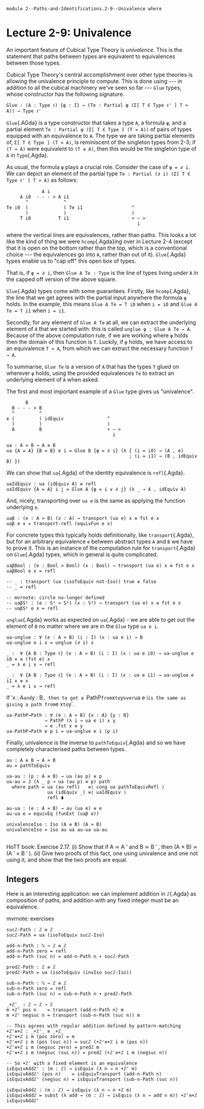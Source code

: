 ```
module 2--Paths-and-Identifications.2-9--Univalence where
```

# Lecture 2-9: Univalence

<!--
```
open import Library.Prelude
open import 1--Type-Theory.1-2--Inductive-Types
open import 1--Type-Theory.1-3--Propositions-as-Types
open import 2--Paths-and-Identifications.2-1--Paths
open import 2--Paths-and-Identifications.2-2--Isomorphisms-and-Path-Algebra
open import 2--Paths-and-Identifications.2-3--Transport-and-J
open import 2--Paths-and-Identifications.2-4--Composition-and-Filling
open import 2--Paths-and-Identifications.2-5--Transport
open import 2--Paths-and-Identifications.2-6--Propositions
open import 2--Paths-and-Identifications.2-7--Sets
open import 2--Paths-and-Identifications.2-8--Equivalences
open import Library.Univalence

private
  variable
    ℓ ℓ' ℓ'' : Level
    A B C : Type ℓ
```
-->

An important feature of Cubical Type Theory is *univalence*. This is
the statement that paths between types are equivalent to equivalences
between those types.

Cubical Type Theory's central accomplishment over other type theories
is allowing the univalence principle to compute. This is done using ---
in addition to all the cubical machinery we've seen so far --- `Glue`
types, whose constructor has the following signature.

`Glue : (A : Type ℓ) {φ : I}
       → (Te : Partial φ (Σ[ T ∈ Type ℓ' ] T ≃ A))
       → Type ℓ'`

`Glue`{.AGda} is a type constructor that takes a type `A`, a formula
`φ`, and a partial element `Te : Partial φ (Σ[ T ∈ Type ] (T ≃ A))` of
pairs of types equipped with an equivalence to `A`. The type we are
taking partial elements of, `Σ[ T ∈ Type ] (T ≃ A)`, is reminiscent of
the singleton types from 2-3; if `(T ≃ A)` were equivalent to `(T ≡
A)`, then this would be the singleton type of `A` in `Type`{.Agda}.

As usual, the formula `φ` plays a crucial role. Consider the case of
`φ = ∂ i`. We can depict an element of the partial type
`Te : Partial (∂ i) (Σ[ T ∈ Type ℓ' ] T ≃ A)` as follows:

                 A i
         A i0  - - - > A i1
           ^             ^
    Te i0  (             ( Te i1                  ^
           )             )                        )
         T i0          T i1                       ∙ — >
                                                    i

where the vertical lines are equivalences, rather than paths. This
looks a lot like the kind of thing we were `hcomp`{.Agda}ing over in Lecture 2-4
(except that it is open on the bottom rather than the top, which is a
conventional choice --- the equivalences go into `A`, rather than out
of it). `Glue`{.Agda} types enable us to "cap off" this open box of types.

That is, if `φ = ∂ i`, then `Glue A Te : Type` is the line of types
living *under* `A` in the capped off version of the above square.

`Glue`{.Agda} types come with some guarantees. Firstly, like `hcomp`{.Agda}, the
line that we get agrees with the partial input anywhere the formula
`φ` holds. In the example, this means `Glue A Te = T i0` when `i = i0`
and `Glue A Te = T i1` when `i = i1`.

Secondly, for any element of `Glue A Te` at all, we can extract the
underlying element of `A` that we started with: this is called
`unglue φ : Glue A Te → A`. Because of the above computation rule, if we
are working where `φ` holds then the domain of this function is `T`.
Luckily, if `φ` holds, we have access to an equivalence `T ≃ A`, from
which we can extract the necessary function `T → A`.

To summarise, `Glue Te` is a version of `A` that has the types `T`
glued on wherever `φ` holds, using the provided equivalences `Te` to
extract an underlying element of `A` when asked.

The first and most important example of a `Glue` type gives us
"univalence".

           B
      B - - - > B
      ^         ^
    e (         ( idEquiv                ^
      )         )                        )
      A         B                        ∙ — >
                                           i

```
ua : A ≃ B → A ≡ B
ua {A = A} {B = B} e i = Glue B {φ = ∂ i} (λ { (i = i0) → (A , e)
                                             ; (i = i1) → (B , idEquiv B) })
```

We can show that `ua`{.Agda} of the identity equivalence is `refl`{.Agda}.
```
uaIdEquiv : ua (idEquiv A) ≡ refl
uaIdEquiv {A = A} i j = Glue A {φ = i ∨ ∂ j} (λ _ → A , idEquiv A)
```

And, nicely, transporting over `ua e` is the same as applying the
function underlying `e`.

```
uaβ : (e : A ≃ B) (x : A) → transport (ua e) x ≡ fst e x
uaβ e x = transport-refl (equivFun e x)
```

For concrete types this typically holds definitionally, like
`transport`{.Agda}, but for an arbitrary equivalence `e` between
abstract types `A` and `B` we have to prove it. This is an instance of
the computation rule for `transport`{.Agda} on `Glue`{.Agda} types,
which in general is quite complicated.

```
uaβBool : (e : Bool ≃ Bool) (x : Bool) → transport (ua e) x ≡ fst e x
uaβBool e x = refl

-- _ : transport (ua (isoToEquiv not-Iso)) true ≡ false
-- _ = refl

-- mvrnote: circle no-longer defined
-- uaβS¹ : (e : S¹ ≃ S¹) (x : S¹) → transport (ua e) x ≡ fst e x
-- uaβS¹ e x = refl
```

`unglue`{.Agda} works as expected on `ua`{.Agda} - we are able to get
out the element of `B` no matter where we are in the `Glue` type `ua e
i`.

```
ua-unglue : ∀ (e : A ≃ B) (i : I) (x : ua e i) → B
ua-unglue e i x = unglue (∂ i) x

_ :  ∀ {A B : Type ℓ} (e : A ≃ B) (i : I) (x : ua e i0) → ua-unglue e i0 x ≡ (fst e) x
_ = λ e i x → refl

_ :  ∀ {A B : Type ℓ} (e : A ≃ B) (i : I) (x : ua e i1) → ua-unglue e i1 x ≡ x
_ = λ e i x → refl
```

If ‵x : A` and `y : B`, then to get a `PathP` from `x` to `y` over `ua
e i` is the same as giving a path from `e x` to `y`.

```
ua-PathP→Path : ∀ (e : A ≃ B) {x : A} {y : B}
              → PathP (λ i → ua e i) x y
              → e .fst x ≡ y
ua-PathP→Path e p i = ua-unglue e i (p i)
```

Finally, univalence is the inverse to `pathToEquiv`{.Agda} and so we
have completely characterised paths between types.

```
au : A ≡ B → A ≃ B
au = pathToEquiv

ua-au : (p : A ≡ B) → ua (au p) ≡ p
ua-au = J (λ _ p → ua (au p) ≡ p) path
  where path = ua (au refl)   ≡⟨ cong ua pathToEquivRefl ⟩
               ua (idEquiv _) ≡⟨ uaIdEquiv ⟩
               refl ∎

au-ua : (e : A ≃ B) → au (ua e) ≡ e
au-ua e = equivEq (funExt (uaβ e))

univalenceIso : Iso (A ≡ B) (A ≃ B)
univalenceIso = iso au ua au-ua ua-au
```

##

HoTT book:
Exercise 2.17.
(i) Show that if A ≃ A
′ and B ≃ B
′
, then (A × B) ≃ (A
′ × B
′
).
(ii) Give two proofs of this fact, one using univalence and one not using it, and show that the
two proofs are equal.

## Integers

Here is an interesting application: we can implement addition in
`ℤ`{.Agda} as composition of paths, and addition with any fixed
integer must be an equivalence.

mvrnote: exercises
```
sucℤ-Path : ℤ ≡ ℤ
sucℤ-Path = ua (isoToEquiv sucℤ-Iso)

add-n-Path : ℕ → ℤ ≡ ℤ
add-n-Path zero = refl
add-n-Path (suc n) = add-n-Path n ∙ sucℤ-Path

predℤ-Path : ℤ ≡ ℤ
predℤ-Path = ua (isoToEquiv (invIso sucℤ-Iso))

sub-n-Path : ℕ → ℤ ≡ ℤ
sub-n-Path zero = refl
sub-n-Path (suc n) = sub-n-Path n ∙ predℤ-Path

_+ℤ'_ : ℤ → ℤ → ℤ
m +ℤ' pos n    = transport (add-n-Path n) m
m +ℤ' negsuc n = transport (sub-n-Path (suc n)) m

-- This agrees with regular addition defined by pattern-matching
+ℤ'≡+ℤ : _+ℤ'_ ≡ _+ℤ_
+ℤ'≡+ℤ i m (pos zero) = m
+ℤ'≡+ℤ i m (pos (suc n)) = sucℤ (+ℤ'≡+ℤ i m (pos n))
+ℤ'≡+ℤ i m (negsuc zero) = predℤ m
+ℤ'≡+ℤ i m (negsuc (suc n)) = predℤ (+ℤ'≡+ℤ i m (negsuc n))

-- So +ℤ' with a fixed element is an equivalence
isEquivAddℤ' : (m : ℤ) → isEquiv (λ n → n +ℤ' m)
isEquivAddℤ' (pos n)    = isEquivTransport (add-n-Path n)
isEquivAddℤ' (negsuc n) = isEquivTransport (sub-n-Path (suc n))

isEquivAddℤ : (m : ℤ) → isEquiv (λ n → n +ℤ m)
isEquivAddℤ = subst (λ add → (m : ℤ) → isEquiv (λ n → add n m)) +ℤ'≡+ℤ isEquivAddℤ'
```
